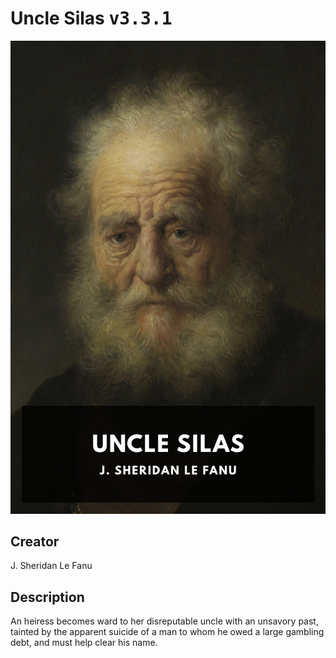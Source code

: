
# Uncle Silas <kbd>v3.3.1</kbd>

<center>
  <img src="./cover-1024.jpg"/>
</center>

## Creator
J. Sheridan Le Fanu

## Description
An heiress becomes ward to her disreputable uncle with an unsavory past, tainted by the apparent suicide of a man to whom he owed a large gambling debt, and must help clear his name.
